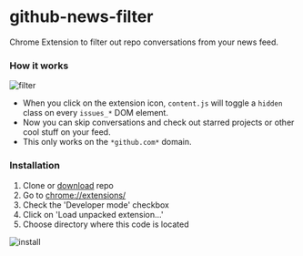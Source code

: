 # github-news-filter

Chrome Extension to filter out repo conversations from your news feed.

### How it works

![filter](https://raw.githubusercontent.com/rodowi/github-news-filter/master/filter.gif)

- When you click on the extension icon, `content.js` will toggle a `hidden` class on every `issues_*` DOM element.
- Now you can skip conversations and check out starred projects or other cool stuff on your feed.
- This only works on the `*github.com*` domain.

### Installation

1. Clone or [download](https://github.com/rodowi/github-news-filter/releases) repo
2. Go to [chrome://extensions/](chrome://extensions/)
3. Check the 'Developer mode' checkbox
4. Click on 'Load unpacked extension...'
5. Choose directory where this code is located

![install](https://raw.githubusercontent.com/rodowi/github-news-filter/master/install.png)
